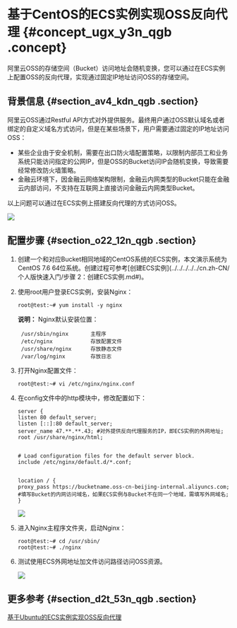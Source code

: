 # 基于CentOS的ECS实例实现OSS反向代理 {#concept_ugx_y3n_qgb .concept}

阿里云OSS的存储空间（Bucket）访问地址会随机变换，您可以通过在ECS实例上配置OSS的反向代理，实现通过固定IP地址访问OSS的存储空间。

## 背景信息 {#section_av4_kdn_qgb .section}

阿里云OSS通过Restful API方式对外提供服务。最终用户通过OSS默认域名或者绑定的自定义域名方式访问，但是在某些场景下，用户需要通过固定的IP地址访问OSS：

-   某些企业由于安全机制，需要在出口防火墙配置策略，以限制内部员工和业务系统只能访问指定的公网IP，但是OSS的Bucket访问IP会随机变换，导致需要经常修改防火墙策略。
-   金融云环境下，因金融云网络架构限制，金融云内网类型的Bucket只能在金融云内部访问，不支持在互联网上直接访问金融云内网类型Bucket。

以上问题可以通过在ECS实例上搭建反向代理的方式访问OSS。

![](http://static-aliyun-doc.oss-cn-hangzhou.aliyuncs.com/assets/img/123246/154907429038572_zh-CN.png)

## 配置步骤 {#section_o22_12n_qgb .section}

1.  创建一个和对应Bucket相同地域的CentOS系统的ECS实例，本文演示系统为CentOS 7.6 64位系统。创建过程可参考[创建ECS实例](../../../../../cn.zh-CN/个人版快速入门/步骤 2：创建ECS实例.md#)。
2.  使用root用户登录ECS实例，安装Nginx：

    ```
    root@test:~# yum install -y nginx
    ```

    **说明：** Nginx默认安装位置：

    ```
     /usr/sbin/nginx       主程序 
     /etc/nginx            存放配置文件 
     /usr/share/nginx      存放静态文件 
     /var/log/nginx        存放日志
    ```

3.  打开Nginx配置文件：

    ```
    root@test:~# vi /etc/nginx/nginx.conf
    ```

4.  在config文件中的http模块中，修改配置如下：

    ```
    server {
    listen 80 default_server;
    listen [::]:80 default_server;
    server_name 47.**.**.43; #对外提供反向代理服务的IP，即ECS实例的外网地址;
    root /usr/share/nginx/html;
    
    
    # Load configuration files for the default server block.
    include /etc/nginx/default.d/*.conf;
    
    
    location / {
    proxy_pass https://bucketname.oss-cn-beijing-internal.aliyuncs.com; #填写Bucket的内网访问域名，如果ECS实例与Bucket不在同一个地域，需填写外网域名;
    }
    ```

    ![](http://static-aliyun-doc.oss-cn-hangzhou.aliyuncs.com/assets/img/123259/154907429038587_zh-CN.png)

5.  进入Nginx主程序文件夹，启动Nginx：

    ```
    root@test:~# cd /usr/sbin/
    root@test:~# ./nginx
    ```

6.  测试使用ECS外网地址加文件访问路径访问OSS资源。

    ![](http://static-aliyun-doc.oss-cn-hangzhou.aliyuncs.com/assets/img/123259/154907429038588_zh-CN.png)


## 更多参考 {#section_d2t_53n_qgb .section}

[基于Ubuntu的ECS实例实现OSS反向代理](cn.zh-CN/最佳实践/使用ECS实例反向代理OSS/基于Ubuntu的ECS实例实现OSS反向代理.md#)

